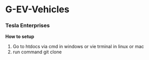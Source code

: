 # G-EV-Vehicles
### Tesla Enterprises
**How to setup**
1. Go to htdocs via cmd in windows or vie trminal in linux or mac
2. run command git clone 
